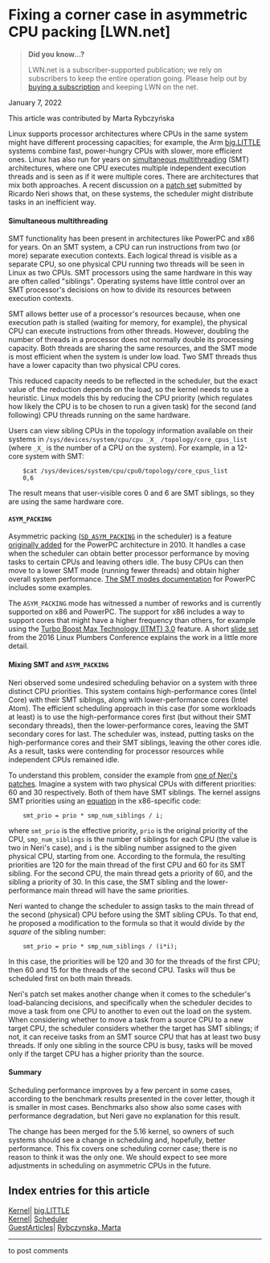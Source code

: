 # Fixing a corner case in asymmetric CPU packing [LWN.net]

> **Did you know...?**
> 
> LWN.net is a subscriber-supported publication; we rely on subscribers to keep the entire operation going. Please help out by [buying a subscription](/Promo/nst-nag4/subscribe) and keeping LWN on the net. 

January 7, 2022

This article was contributed by Marta Rybczyńska

Linux supports processor architectures where CPUs in the same system might have different processing capacities; for example, the Arm [big.LITTLE](https://en.wikipedia.org/wiki/ARM_big.LITTLE) systems combine fast, power-hungry CPUs with slower, more efficient ones. Linux has also run for years on [simultaneous multithreading](https://en.wikipedia.org/wiki/Simultaneous_multithreading) (SMT) architectures, where one CPU executes multiple independent execution threads and is seen as if it were multiple cores. There are architectures that mix both approaches. A recent discussion on a [patch set](https://lwn.net/ml/linux-kernel/20210911011819.12184-1-ricardo.neri-calderon@linux.intel.com/) submitted by Ricardo Neri shows that, on these systems, the scheduler might distribute tasks in an inefficient way. 

#### Simultaneous multithreading

SMT functionality has been present in architectures like PowerPC and x86 for years. On an SMT system, a CPU can run instructions from two (or more) separate execution contexts. Each logical thread is visible as a separate CPU, so one physical CPU running two threads will be seen in Linux as two CPUs. SMT processors using the same hardware in this way are often called "siblings". Operating systems have little control over an SMT processor's decisions on how to divide its resources between execution contexts. 

SMT allows better use of a processor's resources because, when one execution path is stalled (waiting for memory, for example), the physical CPU can execute instructions from other threads. However, doubling the number of threads in a processor does not normally double its processing capacity. Both threads are sharing the same resources, and the SMT mode is most efficient when the system is under low load. Two SMT threads thus have a lower capacity than two physical CPU cores. 

This reduced capacity needs to be reflected in the scheduler, but the exact value of the reduction depends on the load, so the kernel needs to use a heuristic. Linux models this by reducing the CPU priority (which regulates how likely the CPU is to be chosen to run a given task) for the second (and following) CPU threads running on the same hardware.

Users can view sibling CPUs in the topology information available on their systems in `/sys/devices/system/cpu/cpu _X_ /topology/core_cpus_list` (where `_X_` is the number of a CPU on the system). For example, in a 12-core system with SMT: 
    
    
        $cat /sys/devices/system/cpu/cpu0/topology/core_cpus_list
        0,6
    

The result means that user-visible cores 0 and 6 are SMT siblings, so they are using the same hardware core. 

#### `ASYM_PACKING`

Asymmetric packing ([`SD_ASYM_PACKING`](https://elixir.bootlin.com/linux/v5.15.11/source/include/linux/sched/sd_flags.h#L140) in the scheduler) is a feature [originally added](https://git.kernel.org/pub/scm/linux/kernel/git/torvalds/linux.git/commit/?h=v5.15-rc4&id=532cb4c401e225b084c14d6bd6a2f8ee561de2f1) for the PowerPC architecture in 2010. It handles a case when the scheduler can obtain better processor performance by moving tasks to certain CPUs and leaving others idle. The busy CPUs can then move to a lower SMT mode (running fewer threads) and obtain higher overall system performance. [The SMT modes documentation](https://www.ibm.com/docs/en/linux-on-systems?topic=linuxonibm/performance/tuneforsybase/smtsettings.htm) for PowerPC includes some examples.

The `ASYM_PACKING` mode has witnessed a number of reworks and is currently supported on x86 and PowerPC. The support for x86 includes a way to support cores that might have a higher frequency than others, for example using the [Turbo Boost Max Technology (ITMT) 3.0](https://lwn.net/Articles/702371/) feature. A short [slide set](https://blog.linuxplumbersconf.org/2016/ocw/system/presentations/3813/original/plumbers_fcore_v2.pdf) from the 2016 Linux Plumbers Conference explains the work in a little more detail.

#### Mixing SMT and `ASYM_PACKING`

Neri observed some undesired scheduling behavior on a system with three distinct CPU priorities. This system contains high-performance cores (Intel Core) with their SMT siblings, along with lower-performance cores (Intel Atom). The efficient scheduling approach in this case (for some workloads at least) is to use the high-performance cores first (but without their SMT secondary threads), then the lower-performance cores, leaving the SMT secondary cores for last. The scheduler was, instead, putting tasks on the high-performance cores and their SMT siblings, leaving the other cores idle. As a result, tasks were contending for processor resources while independent CPUs remained idle.

To understand this problem, consider the example from [one of Neri's patches](https://lwn.net/ml/linux-kernel/20210911011819.12184-2-ricardo.neri-calderon@linux.intel.com/). Imagine a system with two physical CPUs with different priorities: 60 and 30 respectively. Both of them have SMT siblings. The kernel assigns SMT priorities using an [equation](https://elixir.bootlin.com/linux/v5.15.11/source/arch/x86/kernel/itmt.c#L201) in the x86-specific code: 
    
    
        smt_prio = prio * smp_num_siblings / i;
    

where `smt_prio` is the effective priority, `prio` is the original priority of the CPU, `smp_num_siblings` is the number of siblings for each CPU (the value is two in Neri's case), and `i` is the sibling number assigned to the given physical CPU, starting from one. According to the formula, the resulting priorities are 120 for the main thread of the first CPU and 60 for its SMT sibling. For the second CPU, the main thread gets a priority of 60, and the sibling a priority of 30. In this case, the SMT sibling and the lower-performance main thread will have the same priorities.

Neri wanted to change the scheduler to assign tasks to the main thread of the second (physical) CPU before using the SMT sibling CPUs. To that end, he proposed a modification to the formula so that it would divide by _the square_ of the sibling number: 
    
    
        smt_prio = prio * smp_num_siblings / (i*i);
    

In this case, the priorities will be 120 and 30 for the threads of the first CPU; then 60 and 15 for the threads of the second CPU. Tasks will thus be scheduled first on both main threads.

Neri's patch set makes another change when it comes to the scheduler's load-balancing decisions, and specifically when the scheduler decides to move a task from one CPU to another to even out the load on the system. When considering whether to move a task from a source CPU to a new target CPU, the scheduler considers whether the target has SMT siblings; if not, it can receive tasks from an SMT source CPU that has at least two busy threads. If only one sibling in the source CPU is busy, tasks will be moved only if the target CPU has a higher priority than the source. 

#### Summary

Scheduling performance improves by a few percent in some cases, according to the benchmark results presented in the cover letter, though it is smaller in most cases. Benchmarks also show also some cases with performance degradation, but Neri gave no explanation for this result.

The change has been merged for the 5.16 kernel, so owners of such systems should see a change in scheduling and, hopefully, better performance. This fix covers one scheduling corner case; there is no reason to think it was the only one. We should expect to see more adjustments in scheduling on asymmetric CPUs in the future.

  
Index entries for this article  
---  
[Kernel](/Kernel/Index)| [big.LITTLE](/Kernel/Index#big.LITTLE)  
[Kernel](/Kernel/Index)| [Scheduler](/Kernel/Index#Scheduler)  
[GuestArticles](/Archives/GuestIndex/)| [Rybczynska, Marta](/Archives/GuestIndex/#Rybczynska_Marta)  
  


* * *

to post comments 
